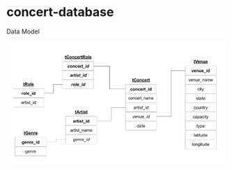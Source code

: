 # concert-database

 Data Model

![Image](https://github.com/meglin234/concert-database/blob/main/data_model.png)
